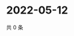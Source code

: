 # 2022-05-12

共 0 条

<!-- BEGIN WEIBO -->
<!-- 最后更新时间 Thu May 12 2022 04:14:53 GMT+0800 (China Standard Time) -->

<!-- END WEIBO -->
